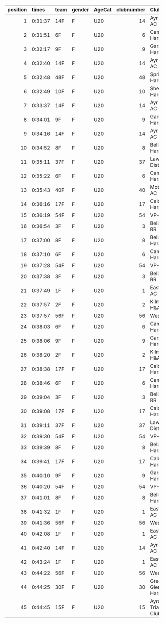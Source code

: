|   position | times   | team   | gender   | AgeCat   |   clubnumber | Club name                  | Website                                    |   finishPosition |
|-----------:|:--------|:-------|:---------|:---------|-------------:|:---------------------------|:-------------------------------------------|-----------------:|
|          1 | 0:31:37 | 14F    | F        | U20      |           14 | Ayr Seaforth AC            | https://www.ayrseaforth.co.uk/             |               42 |
|          2 | 0:31:51 | 6F     | F        | U20      |            6 | Cambuslang Harriers        | https://cambuslangharriers.org/            |               45 |
|          3 | 0:32:17 | 9F     | F        | U20      |            9 | Garscube Harriers          | https://www.garscubeharriers.org.uk/       |               50 |
|          4 | 0:32:40 | 14F    | F        | U20      |           14 | Ayr Seaforth AC            | https://www.ayrseaforth.co.uk/             |               57 |
|          5 | 0:32:48 | 48F    | F        | U20      |           48 | Springburn Harriers        | https://www.springburnharriers.co.uk/      |               58 |
|          6 | 0:32:49 | 10F    | F        | U20      |           10 | Shettleston Harriers       | http://shettlestonharriers.org.uk/         |               59 |
|          7 | 0:33:37 | 14F    | F        | U20      |           14 | Ayr Seaforth AC            | https://www.ayrseaforth.co.uk/             |               63 |
|          8 | 0:34:01 | 9F     | F        | U20      |            9 | Garscube Harriers          | https://www.garscubeharriers.org.uk/       |               64 |
|          9 | 0:34:16 | 14F    | F        | U20      |           14 | Ayr Seaforth AC            | https://www.ayrseaforth.co.uk/             |               67 |
|         10 | 0:34:52 | 8F     | F        | U20      |            8 | Bellahouston Harriers      | http://www.bellahoustonharriers.co.uk/     |               70 |
|         11 | 0:35:11 | 37F    | F        | U20      |           37 | Law & District AAC         | http://www.lawaac.co.uk/                   |               75 |
|         12 | 0:35:22 | 6F     | F        | U20      |            6 | Cambuslang Harriers        | https://cambuslangharriers.org/            |               77 |
|         13 | 0:35:43 | 40F    | F        | U20      |           40 | Motherwell AC              | https://motherwellac.com/                  |               79 |
|         14 | 0:36:16 | 17F    | F        | U20      |           17 | Calderglen Harriers        | http://www.calderglenharriers.org.uk/      |               84 |
|         15 | 0:36:19 | 54F    | F        | U20      |           54 | VP-Glasgow                 | https://www.vp-glasgow.com                 |               85 |
|         16 | 0:36:54 | 3F     | F        | U20      |            3 | Bellahouston RR            | https://www.bellahoustonroadrunners.co.uk/ |               94 |
|         17 | 0:37:00 | 8F     | F        | U20      |            8 | Bellahouston Harriers      | http://www.bellahoustonharriers.co.uk/     |               96 |
|         18 | 0:37:10 | 6F     | F        | U20      |            6 | Cambuslang Harriers        | https://cambuslangharriers.org/            |               99 |
|         19 | 0:37:28 | 54F    | F        | U20      |           54 | VP-Glasgow                 | https://www.vp-glasgow.com                 |              102 |
|         20 | 0:37:38 | 3F     | F        | U20      |            3 | Bellahouston RR            | https://www.bellahoustonroadrunners.co.uk/ |              105 |
|         21 | 0:37:49 | 1F     | F        | U20      |            1 | East Kilbride AC           | http://www.ekac.org.uk/                    |              106 |
|         22 | 0:37:57 | 2F     | F        | U20      |            2 | Kilmarnock H&AC            | http://www.kilmarnockharriers.com/         |              107 |
|         23 | 0:37:57 | 56F    | F        | U20      |           56 | West End RR                | https://www.westendroadrunners.co.uk/      |              108 |
|         24 | 0:38:03 | 6F     | F        | U20      |            6 | Cambuslang Harriers        | https://cambuslangharriers.org/            |              109 |
|         25 | 0:38:06 | 9F     | F        | U20      |            9 | Garscube Harriers          | https://www.garscubeharriers.org.uk/       |              110 |
|         26 | 0:38:20 | 2F     | F        | U20      |            2 | Kilmarnock H&AC            | http://www.kilmarnockharriers.com/         |              113 |
|         27 | 0:38:38 | 17F    | F        | U20      |           17 | Calderglen Harriers        | http://www.calderglenharriers.org.uk/      |              116 |
|         28 | 0:38:46 | 6F     | F        | U20      |            6 | Cambuslang Harriers        | https://cambuslangharriers.org/            |              118 |
|         29 | 0:39:04 | 3F     | F        | U20      |            3 | Bellahouston RR            | https://www.bellahoustonroadrunners.co.uk/ |              119 |
|         30 | 0:39:08 | 17F    | F        | U20      |           17 | Calderglen Harriers        | http://www.calderglenharriers.org.uk/      |              120 |
|         31 | 0:39:11 | 37F    | F        | U20      |           37 | Law & District AAC         | http://www.lawaac.co.uk/                   |              121 |
|         32 | 0:39:30 | 54F    | F        | U20      |           54 | VP-Glasgow                 | https://www.vp-glasgow.com                 |              125 |
|         33 | 0:39:39 | 8F     | F        | U20      |            8 | Bellahouston Harriers      | http://www.bellahoustonharriers.co.uk/     |              126 |
|         34 | 0:39:41 | 17F    | F        | U20      |           17 | Calderglen Harriers        | http://www.calderglenharriers.org.uk/      |              127 |
|         35 | 0:40:10 | 9F     | F        | U20      |            9 | Garscube Harriers          | https://www.garscubeharriers.org.uk/       |              132 |
|         36 | 0:40:20 | 54F    | F        | U20      |           54 | VP-Glasgow                 | https://www.vp-glasgow.com                 |              133 |
|         37 | 0:41:01 | 8F     | F        | U20      |            8 | Bellahouston Harriers      | http://www.bellahoustonharriers.co.uk/     |              136 |
|         38 | 0:41:32 | 1F     | F        | U20      |            1 | East Kilbride AC           | http://www.ekac.org.uk/                    |              140 |
|         39 | 0:41:36 | 56F    | F        | U20      |           56 | West End RR                | https://www.westendroadrunners.co.uk/      |              141 |
|         40 | 0:42:08 | 1F     | F        | U20      |            1 | East Kilbride AC           | http://www.ekac.org.uk/                    |              142 |
|         41 | 0:42:40 | 14F    | F        | U20      |           14 | Ayr Seaforth AC            | https://www.ayrseaforth.co.uk/             |              144 |
|         42 | 0:43:24 | 1F     | F        | U20      |            1 | East Kilbride AC           | http://www.ekac.org.uk/                    |              145 |
|         43 | 0:44:22 | 56F    | F        | U20      |           56 | West End RR                | https://www.westendroadrunners.co.uk/      |              147 |
|         44 | 0:44:25 | 30F    | F        | U20      |           30 | Greenock Glenpark Harriers | https://greenockglenparkharriers.com/      |              148 |
|         45 | 0:44:45 | 15F    | F        | U20      |           15 | Ayrodynamic Triathlon Club | http://www.ayrodynamic.org.uk/             |              149 |